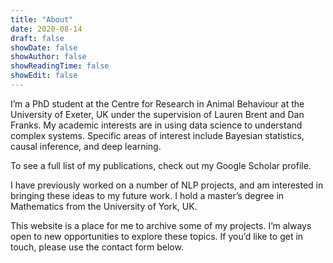 ```yaml
---
title: "About"
date: 2020-08-14
draft: false
showDate: false
showAuthor: false
showReadingTime: false
showEdit: false
---
```


I’m a PhD student at the Centre for Research in Animal Behaviour at the University of Exeter, UK under the supervision of Lauren Brent and Dan Franks. My academic interests are in using data science to understand complex systems. Specific areas of interest include Bayesian statistics, causal inference, and deep learning.

To see a full list of my publications, check out my Google Scholar profile.

I have previously worked on a number of NLP projects, and am interested in bringing these ideas to my future work. I hold a master’s degree in Mathematics from the University of York, UK.

This website is a place for me to archive some of my projects. I’m always open to new opportunities to explore these topics. If you’d like to get in touch, please use the contact form below.

